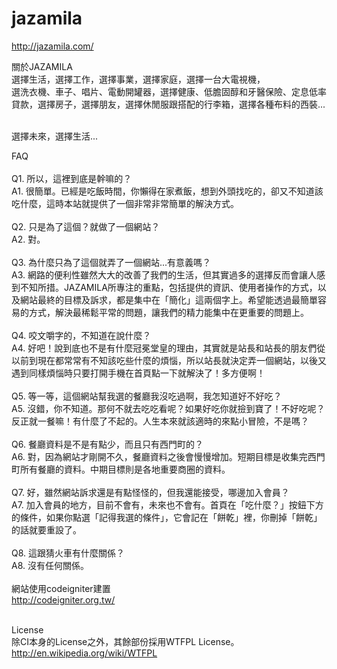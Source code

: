 jazamila
========

http://jazamila.com/

關於JAZAMILA
<br>選擇生活，選擇工作，選擇事業，選擇家庭，選擇一台大電視機，
<br>選洗衣機、車子、唱片、電動開罐器，選擇健康、低膽固醇和牙醫保險、定息低率貸款，選擇房子，選擇朋友，選擇休閒服跟搭配的行李箱，選擇各種布料的西裝...

<br>選擇未來，選擇生活...

FAQ
<br><br>Q1. 所以，這裡到底是幹嘛的？
<br>A1. 很簡單。已經是吃飯時間，你懶得在家煮飯，想到外頭找吃的，卻又不知道該吃什麼，這時本站就提供了一個非常非常簡單的解決方式。
<br><br>Q2. 只是為了這個？就做了一個網站？
<br>A2. 對。
<br><br>Q3. 為什麼只為了這個就弄了一個網站...有意義嗎？
<br>A3. 網路的便利性雖然大大的改善了我們的生活，但其實過多的選擇反而會讓人感到不知所措。JAZAMILA所專注的重點，包括提供的資訊、使用者操作的方式，以及網站最終的目標及訴求，都是集中在「簡化」這兩個字上。希望能透過最簡單容易的方式，解決最稀鬆平常的問題，讓我們的精力能集中在更重要的問題上。
<br><br>Q4. 咬文嚼字的，不知道在說什麼？
<br>A4. 好吧！說到底也不是有什麼冠冕堂皇的理由，其實就是站長和站長的朋友們從以前到現在都常常有不知該吃些什麼的煩惱，所以站長就決定弄一個網站，以後又遇到同樣煩惱時只要打開手機在首頁點一下就解決了！多方便啊！
<br><br>Q5. 等一等，這個網站幫我選的餐廳我沒吃過啊，我怎知道好不好吃？
<br>A5. 沒錯，你不知道。那何不就去吃吃看呢？如果好吃你就撿到寶了！不好吃呢？反正就一餐嘛！有什麼了不起的。人生本來就該適時的來點小冒險，不是嗎？
<br><br>Q6. 餐廳資料是不是有點少，而且只有西門町的？
<br>A6. 對，因為網站才剛開不久，餐廳資料之後會慢慢增加。短期目標是收集完西門町所有餐廳的資料。中期目標則是各地重要商圈的資料。
<br><br>Q7. 好，雖然網站訴求還是有點怪怪的，但我還能接受，哪邊加入會員？
<br>A7. 加入會員的地方，目前不會有，未來也不會有。首頁在「吃什麼？」按鈕下方的條件，如果你點選「記得我選的條件」，它會記在「餅乾」裡，你刪掉「餅乾」的話就要重設了。
<br><br>Q8. 這跟猜火車有什麼關係？
<br>A8. 沒有任何關係。
<br>
<br>網站使用codeigniter建置
<br>http://codeigniter.org.tw/

<br>License
<br>除CI本身的License之外，其餘部份採用WTFPL License。
<br>http://en.wikipedia.org/wiki/WTFPL
